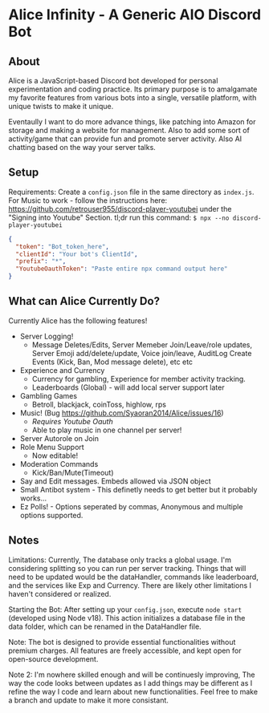 # Alice Infinity - A Generic AIO Discord Bot

## About

Alice is a JavaScript-based Discord bot developed for personal experimentation and coding practice. Its primary purpose is to amalgamate my favorite features from various bots into a single, versatile platform, with unique twists to make it unique.

Eventaully I want to do more advance things, like patching into Amazon for storage and making a website for management. Also to add some sort of activity/game that can provide fun and promote server activity. Also AI chatting based on the way your server talks.

## Setup

Requirements: Create a `config.json` file in the same directory as `index.js`.
For Music to work - follow the instructions here: https://github.com/retrouser955/discord-player-youtubei under the "Signing into Youtube" Section.
tl;dr run this command:
`$ npx --no discord-player-youtubei`

```json
{
  "token": "Bot_token_here",
  "clientId": "Your bot's ClientId",
  "prefix": "*",
  "YoutubeOauthToken": "Paste entire npx command output here"
}
```

## What can Alice Currently Do?
Currently Alice has the following features!
  - Server Logging! 
    - Message Deletes/Edits, Server Memeber Join/Leave/role updates, Server Emoji add/delete/update, Voice join/leave, AuditLog Create Events (Kick, Ban, Mod message delete), etc etc
  - Experience and Currency 
    - Currency for gambling, Experience for member activity tracking.
    - Leaderboards (Global) - will add local server support later
  - Gambling Games 
    - Betroll, blackjack, coinToss, highlow, rps
  - Music! (Bug https://github.com/Syaoran2014/Alice/issues/16) 
    - *Requires Youtube Oauth*
    - Able to play music in one channel per server!
  - Server Autorole on Join
  - Role Menu Support  
    - Now editable!
  - Moderation Commands 
    - Kick/Ban/Mute(Timeout)
  - Say and Edit messages. Embeds allowed via JSON object
  - Small Antibot system - This definetly needs to get better but it probably works...
  - Ez Polls! - Options seperated by commas, Anonymous and multiple options supported.

## Notes
Limitations: Currently, The database only tracks a global usage. I'm considering splitting so you can run per server tracking. Things that will need to be updated would be the dataHandler, commands like leaderboard, and the services like Exp and Currency.
There are likely other limitations I haven't considered or realized.

Starting the Bot: After setting up your `config.json`, execute `node start` (developed using Node v18). This action initializes a database file in the data folder, which can be renamed in the DataHandler file.

Note: The bot is designed to provide essential functionalities without premium charges. All features are freely accessible, and kept open for open-source development.

Note 2: I'm nowhere skilled enough and will be continuesly improving, The way the code looks between updates as I add things may be different as I refine the way I code and learn about new functionalities. Feel free to make a branch and update to make it more consistant.


